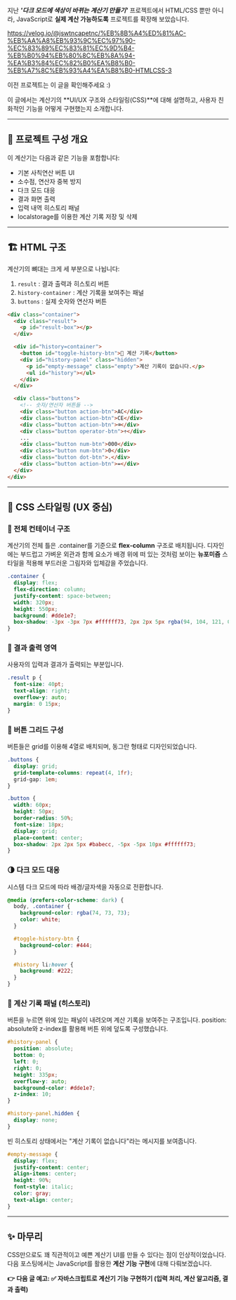 지난 _**'다크 모드에 색상이 바뀌는 계산기 만들기'**_ 프로젝트에서 HTML/CSS 뿐만 아니라, 
JavaScript로 **실제 계산 가능하도록** 프로젝트를 확장해 보았습니다.

https://velog.io/@jswtncapetnc/%EB%8B%A4%ED%81%AC-%EB%AA%A8%EB%93%9C%EC%97%90-%EC%83%89%EC%83%81%EC%9D%B4-%EB%B0%94%EB%80%8C%EB%8A%94-%EA%B3%84%EC%82%B0%EA%B8%B0-%EB%A7%8C%EB%93%A4%EA%B8%B0-HTMLCSS-3

이전 프로젝트는 이 글을 확인해주세요 :)

이 글에서는 계산기의 **UI/UX 구조와 스타일링(CSS)**에 대해 설명하고, 
사용자 친화적인 기능을 어떻게 구현했는지 소개합니다.

---

## 🧩 프로젝트 구성 개요

이 계산기는 다음과 같은 기능을 포함합니다:

- 기본 사칙연산 버튼 UI
- 소수점, 연산자 중복 방지
- 다크 모드 대응
- 결과 화면 출력
- 입력 내역 히스토리 패널
- localstorage를 이용한 계산 기록 저장 및 삭제

---

## 🏗️ HTML 구조

계산기의 뼈대는 크게 세 부분으로 나뉩니다:

1. `result` : 결과 출력과 히스토리 버튼
2. `history-container` : 계산 기록을 보여주는 패널
3. `buttons` : 실제 숫자와 연산자 버튼

```html
<div class="container">
  <div class="result">
    <p id="result-box"></p>
  </div>

  <div id="history=container">
    <button id="toggle-history-btn">📜 계산 기록</button>
    <div id="history-panel" class="hidden">
      <p id="empty-message" class="empty">계산 기록이 없습니다.</p>
      <ul id="history"></ul>
    </div>
  </div>

  <div class="buttons">
    <!-- 숫자/연산자 버튼들 -->
    <div class="button action-btn">AC</div>
    <div class="button action-btn">CE</div>
    <div class="button action-btn">⌫</div>
    <div class="button operator-btn">÷</div>
    ...
    <div class="button num-btn">000</div>
    <div class="button num-btn">0</div>
    <div class="button dot-btn">.</div>
    <div class="button action-btn">=</div>
  </div>
</div>
```

---

## 🎨 CSS 스타일링 (UX 중심)

### 📐 전체 컨테이너 구조




계산기의 전체 틀은 .container를 기준으로 **flex-column** 구조로 배치됩니다.
디자인에는 부드럽고 가벼운 외관과 함께 요소가 배경 위에 떠 있는 것처럼 보이는 **뉴포미즘** 스타일을 적용해 부드러운 그림자와 입체감을 주었습니다.

```css
.container {
  display: flex;
  flex-direction: column;
  justify-content: space-between;
  width: 320px;
  height: 550px;
  background: #dde1e7;
  box-shadow: -3px -3px 7px #ffffff73, 2px 2px 5px rgba(94, 104, 121, 0.288);
}
```

### 🧮 결과 출력 영역
사용자의 입력과 결과가 출력되는 부분입니다.

```css
.result p {
  font-size: 40pt;
  text-align: right;
  overflow-y: auto;
  margin: 0 15px;
}

```

### 🔢 버튼 그리드 구성
버튼들은 grid를 이용해 4열로 배치되며, 동그란 형태로 디자인되었습니다.

```css
.buttons {
  display: grid;
  grid-template-columns: repeat(4, 1fr);
  grid-gap: 1em;
}

.button {
  width: 60px;
  height: 50px;
  border-radius: 50%;
  font-size: 18px;
  display: grid;
  place-content: center;
  box-shadow: 2px 2px 5px #babecc, -5px -5px 10px #ffffff73;
}

```

### 🌗 다크 모드 대응
시스템 다크 모드에 따라 배경/글자색을 자동으로 전환합니다.

```css
@media (prefers-color-scheme: dark) {
  body, .container {
    background-color: rgba(74, 73, 73);
    color: white;
  }

  #toggle-history-btn {
    background-color: #444;
  }

  #history li:hover {
    background: #222;
  }
}

```

### 🧾 계산 기록 패널 (히스토리)
버튼을 누르면 위에 있는 패널이 내려오며 계산 기록을 보여주는 구조입니다.
position: absolute와 z-index를 활용해 버튼 위에 덮도록 구성했습니다.

```css
#history-panel {
  position: absolute;
  bottom: 0;
  left: 0;
  right: 0;
  height: 335px;
  overflow-y: auto;
  background-color: #dde1e7;
  z-index: 10;
}

#history-panel.hidden {
  display: none;
}

```

빈 히스토리 상태에서는 "계산 기록이 없습니다"라는 메시지를 보여줍니다.

```css
#empty-message {
  display: flex;
  justify-content: center;
  align-items: center;
  height: 90%;
  font-style: italic;
  color: gray;
  text-align: center;
}

```

---

## ✨ 마무리
CSS만으로도 꽤 직관적이고 예쁜 계산기 UI를 만들 수 있다는 점이 인상적이었습니다.
다음 포스팅에서는 JavaScript를 활용한 **계산 기능 구현**에 대해 다뤄보겠습니다.

**👉 다음 글 예고:
✅ 자바스크립트로 계산기 기능 구현하기 (입력 처리, 계산 알고리즘, 결과 출력)**
